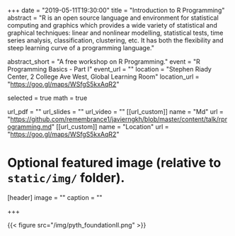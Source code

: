 +++
date = "2019-05-11T19:30:00"
title = "Introduction to R Programming"
abstract = "R is an open source language and environment for statistical computing and graphics which provides a wide variety of statistical and graphical techniques: linear and nonlinear modelling, statistical tests, time series analysis, classification, clustering, etc. It has both the flexibility and steep learning curve of a programming language."

abstract_short = "A free workshop on R Programming."
event = "R Programming Basics - Part I"
event_url = ""
location = "Stephen Riady Center, 2 College Ave West, Global Learning Room"
location_url = "https://goo.gl/maps/WSfgS5kxAqR2"

selected = true
math = true

url_pdf = ""
url_slides = ""
url_video = ""
[[url_custom]]
    name = "Md"
    url = "https://github.com/remembrance1/javierngkh/blob/master/content/talk/rprogramming.md"
[[url_custom]]
    name = "Location"
    url = "https://goo.gl/maps/WSfgS5kxAqR2"
    
# Optional featured image (relative to `static/img/` folder).
[header]
image = ""
caption = ""

+++

{{< figure src="/img/pyth_foundationII.png" >}}